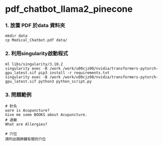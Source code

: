 # pdf_chatbot_llama2_pinecone
### 1. 放置 PDF 於data 資料夾
```
mkdir data
cp Medical_Chatbot.pdf data/
```
### 2. 利用singularity啟動程式
```
ml libs/singularity/3.10.2
singularity exec -B /work /work/u00cjz00/nvidia/transformers-pytorch-gpu_latest.sif pip3 install -r requirements.txt
singularity exec -B /work /work/u00cjz00/nvidia/transformers-pytorch-gpu_latest.sif python3 python_script.py 
```

### 3. 問題範例
```
# 針灸
ware is Acupuncture?
Give me some BOOKS about Acupuncture.
# 過敏
What are Allergies?

# 穴位
請列出跟肺臟有關的穴位
```
